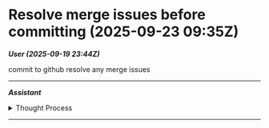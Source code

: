 <!-- Generated by SpecStory -->

# Resolve merge issues before committing (2025-09-23 09:35Z)

_**User (2025-09-19 23:44Z)**_

commit to github resolve any merge issues

---

_**Assistant**_

<think><details><summary>Thought Process</summary>**Resolving merge issues**

I need to commit to GitHub and fix merge issues, which means I'll be running terminal git commands. I'll rely on the functions.run_terminal_cmd tool for this. It’s a multi-step task that includes checking repo status, pulling the latest changes, resolving conflicts, committing, and finally pushing changes. I’ll be working in the user's specified workspace path and will use commands like `git status`, `git fetch`, and `git pull --rebase` to troubleshoot issues. If conflicts arise, I’ll edit files as needed. Time to get started!
**Managing git commands**

The instructions suggest that I should default to parallel execution for multiple read-only commands. However, since git commands can depend on one another, I should start with running `git status -sb`, `git remote -v`, and `git rev-parse --abbrev-ref HEAD` in parallel since they’re independent. After that, I can fetch the latest remote changes. I need to prepare to handle any merge issues and stage</details></think>

---


